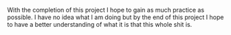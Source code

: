 With the completion of this project I hope to gain as much practice as possible. I have no idea what I am doing but by the end of this project I hope to have a better understanding of what it is that this whole shit is.